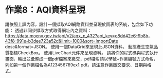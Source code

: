 # 作業8：AQI資料呈現
請依照上課內容，設計一個擷取AQI網路資料並呈現於圖表的系統，包含如下功能：
透過非同步擷取方式取得網址內之資料：https://data.moenv.gov.tw/api/v2/aqx_p_432?api_key=e8dd42e6-9b8b-43f8-991e-b3dee723a52d&limit=1000&sort=ImportDate desc&format=JSON。
使用一個DataGrid來呈現此JSON資料。
動態產生空氣品質指標CheckBox。
使用LiveChart元件來呈現資料。
請將你的程式碼與程式執行畫面，輸出並彙整成一個pdf檔案來繳交，pdf檔名請以學號+作業編號方式命名，列如第一個作業檔名為A123456789ex1.pdf。請注意作業繳交要求、日期與格式。
